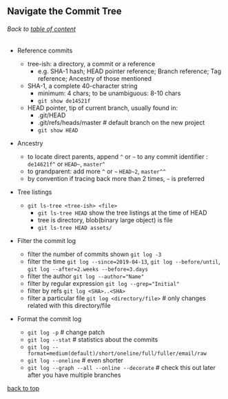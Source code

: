 ## Navigate the Commit Tree
###### Back to [table of content](https://github.com/ShumzZ/LearningNotes/blob/master/Git/GitEssentialTraining-LinkedIn.MD#table-of-contents)

- Reference commits
  - tree-ish: a directory, a commit or a reference
    - e.g. SHA-1 hash; HEAD pointer reference; Branch reference; Tag reference; Ancestry of those mentioned
  - SHA-1, a complete 40-character string
    - minimum: 4 chars; to be unambiguous: 8-10 chars
    - `git show de14521f`
  - HEAD pointer, tip of current branch, usually found in:
    - .git/HEAD
    - .git/refs/heads/master # default branch on the new project
    - `git show HEAD`

- Ancestry
  - to locate direct parents, append `^` or `~` to any commit identifier : `de14621f^` or `HEAD~`, `master^`
  - to grandparent: add more `^` or `~` `HEAD~2`, `master^^`
  - by convention if tracing back more than 2 times, `~` is preferred

- Tree listings
  - `git ls-tree <tree-ish> <file>`
    - `git ls-tree HEAD` show the tree listings at the time of HEAD
    - tree is directory, blob(binary large object) is file
    - `git ls-tree HEAD assets/`

- Filter the commit log
  - filter the number of commits shown `git log -3`
  - filter the time `git log --since=2019-04-13`, `git log --before/until`, `git log --after=2.weeks --before=3.days`
  - filter the author `git log --author="Name"`
  - filter by regular expression `git log --grep="Initial"`
  - filter by refs `git log <SHA>..<SHA>`
  - filter a particular file `git log <directory/file>` # only changes related with this directory/file

- Format the commit log
  - `git log -p` # change patch
  - `git log --stat` # statistics about the commits
  - `git log --format=medium(default)/short/oneline/full/fuller/email/raw`
  - `git log --oneline` # even shorter
  - `git log --graph --all --online --decorate` # check this out later after you have multiple branches


[back to top](#Navigate-the-Commit-Tree)
